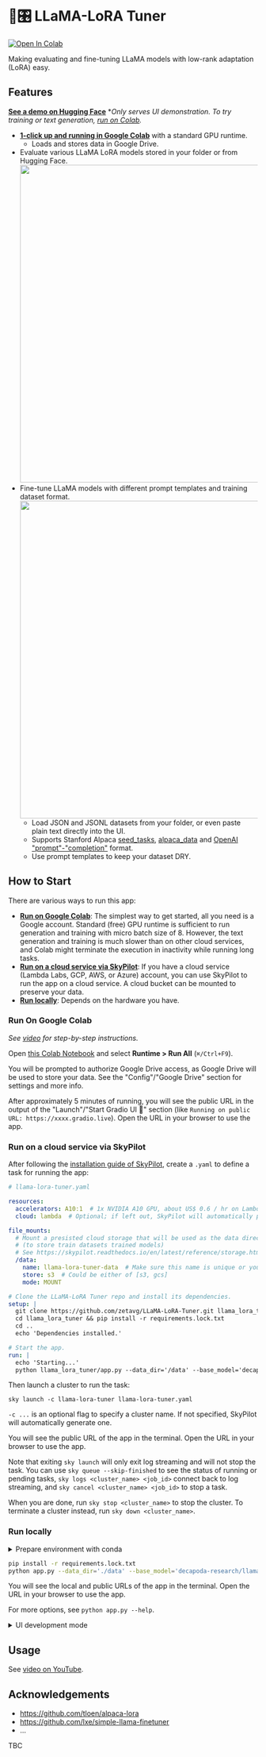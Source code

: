# 🦙🎛️ LLaMA-LoRA Tuner

<a href="https://colab.research.google.com/github/zetavg/LLaMA-LoRA-Tuner/blob/main/LLaMA_LoRA.ipynb" target="_parent"><img src="https://colab.research.google.com/assets/colab-badge.svg" alt="Open In Colab"/></a>

Making evaluating and fine-tuning LLaMA models with low-rank adaptation (LoRA) easy.


## Features

**[See a demo on Hugging Face](https://huggingface.co/spaces/zetavg/LLaMA-LoRA-UI-Demo)** **Only serves UI demonstration. To try training or text generation, [run on Colab](#run-on-google-colab).*

* **[1-click up and running in Google Colab](#run-on-google-colab)** with a standard GPU runtime.
  * Loads and stores data in Google Drive.
* Evaluate various LLaMA LoRA models stored in your folder or from Hugging Face.<br /><a href="https://youtu.be/IoEMgouZ5xU"><img width="640px" src="https://user-images.githubusercontent.com/3784687/231023326-f28c84e2-df74-4179-b0ac-c25c4e8ca001.gif" /></a>
* Fine-tune LLaMA models with different prompt templates and training dataset format.<br /><a href="https://youtu.be/IoEMgouZ5xU?t=60"><img width="640px" src="https://user-images.githubusercontent.com/3784687/231026640-b5cf5c79-9fe9-430b-8d4e-7346eb9567ad.gif" /></a>
  * Load JSON and JSONL datasets from your folder, or even paste plain text directly into the UI.
  * Supports Stanford Alpaca [seed_tasks](https://github.com/tatsu-lab/stanford_alpaca/blob/main/seed_tasks.jsonl), [alpaca_data](https://github.com/tatsu-lab/stanford_alpaca/blob/main/alpaca_data.json) and [OpenAI "prompt"-"completion"](https://platform.openai.com/docs/guides/fine-tuning/data-formatting) format.
  * Use prompt templates to keep your dataset DRY.


## How to Start

There are various ways to run this app:

* **[Run on Google Colab](#run-on-google-colab)**: The simplest way to get started, all you need is a Google account. Standard (free) GPU runtime is sufficient to run generation and training with micro batch size of 8. However, the text generation and training is much slower than on other cloud services, and Colab might terminate the execution in inactivity while running long tasks.
* **[Run on a cloud service via SkyPilot](#run-on-a-cloud-service-via-skypilot)**: If you have a cloud service (Lambda Labs, GCP, AWS, or Azure) account, you can use SkyPilot to run the app on a cloud service. A cloud bucket can be mounted to preserve your data.
* **[Run locally](#run-locally)**: Depends on the hardware you have.

### Run On Google Colab

*See [video](https://youtu.be/lByYOMdy9h4) for step-by-step instructions.*

Open [this Colab Notebook](https://colab.research.google.com/github/zetavg/LLaMA-LoRA-Tuner/blob/main/LLaMA_LoRA.ipynb) and select **Runtime > Run All** (`⌘/Ctrl+F9`).

You will be prompted to authorize Google Drive access, as Google Drive will be used to store your data. See the "Config"/"Google Drive" section for settings and more info.

After approximately 5 minutes of running, you will see the public URL in the output of the "Launch"/"Start Gradio UI 🚀" section (like `Running on public URL: https://xxxx.gradio.live`). Open the URL in your browser to use the app.

### Run on a cloud service via SkyPilot

After following the [installation guide of SkyPilot](https://skypilot.readthedocs.io/en/latest/getting-started/installation.html), create a `.yaml` to define a task for running the app:

```yaml
# llama-lora-tuner.yaml

resources:
  accelerators: A10:1  # 1x NVIDIA A10 GPU, about US$ 0.6 / hr on Lambda Cloud.
  cloud: lambda  # Optional; if left out, SkyPilot will automatically pick the cheapest cloud.

file_mounts:
  # Mount a presisted cloud storage that will be used as the data directory.
  # (to store train datasets trained models)
  # See https://skypilot.readthedocs.io/en/latest/reference/storage.html for details.
  /data:
    name: llama-lora-tuner-data  # Make sure this name is unique or you own this bucket. If it does not exists, SkyPilot will try to create a bucket with this name.
    store: s3  # Could be either of [s3, gcs]
    mode: MOUNT

# Clone the LLaMA-LoRA Tuner repo and install its dependencies.
setup: |
  git clone https://github.com/zetavg/LLaMA-LoRA-Tuner.git llama_lora_tuner
  cd llama_lora_tuner && pip install -r requirements.lock.txt
  cd ..
  echo 'Dependencies installed.'

# Start the app.
run: |
  echo 'Starting...'
  python llama_lora_tuner/app.py --data_dir='/data' --base_model='decapoda-research/llama-7b-hf' --share
```

Then launch a cluster to run the task:

```
sky launch -c llama-lora-tuner llama-lora-tuner.yaml
```

`-c ...` is an optional flag to specify a cluster name. If not specified, SkyPilot will automatically generate one.

You will see the public URL of the app in the terminal. Open the URL in your browser to use the app.

Note that exiting `sky launch` will only exit log streaming and will not stop the task. You can use `sky queue --skip-finished` to see the status of running or pending tasks, `sky logs <cluster_name> <job_id>` connect back to log streaming, and `sky cancel <cluster_name> <job_id>` to stop a task.

When you are done, run `sky stop <cluster_name>` to stop the cluster. To terminate a cluster instead, run `sky down <cluster_name>`.

### Run locally

<details>
  <summary>Prepare environment with conda</summary>

  ```bash
  conda create -y python=3.8 -n llama-lora-tuner
  conda activate llama-lora-tuner
  ```
</details>

```bash
pip install -r requirements.lock.txt
python app.py --data_dir='./data' --base_model='decapoda-research/llama-7b-hf' --share
```

You will see the local and public URLs of the app in the terminal. Open the URL in your browser to use the app.

For more options, see `python app.py --help`.

<details>
  <summary>UI development mode</summary>

  To test the UI without loading the language model, use the `--ui_dev_mode` flag:

  ```bash
  python app.py --data_dir='./data' --base_model='decapoda-research/llama-7b-hf' --share --ui_dev_mode
  ```
</details>


## Usage

See [video on YouTube](https://youtu.be/IoEMgouZ5xU).


## Acknowledgements

* https://github.com/tloen/alpaca-lora
* https://github.com/lxe/simple-llama-finetuner
* ...

TBC
